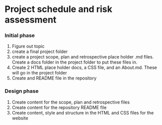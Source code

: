 # Project schedule and risk assessment








### Initial phase

1. Figure out topic
2. create a final project folder
3. create a project scope, plan and retrospective place holder .md files. Create a docs folder in the project folder to put these files in.
3. Create 2 HTML place holder docs, a CSS file, and an About.md. These will go in the project folder
4. Create and README file in the repository  

### Design phase  

1. Create content for the scope, plan and retrospective files
2. Create content for the repository README file
3. Create content, style and structure in the HTML and CSS files for the website
